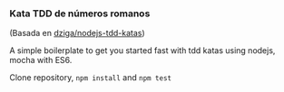 ### Kata TDD de números romanos

(Basada en [dziga/nodejs-tdd-katas](https://github.com/dziga/nodejs-tdd-katas))

A simple boilerplate to get you started fast with tdd katas using nodejs, mocha with ES6.

Clone repository, ```npm install``` and ```npm test``` 